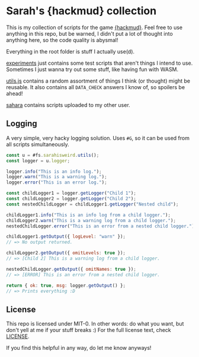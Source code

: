 # Sarah's {hackmud} collection

This is my collection of scripts for the game [{hackmud}](https://hackmud.com).
Feel free to use anything in this repo, but be warned, I didn't put a lot of
thought into anything here, so the code quality is abysmal!

Everything in the root folder is stuff I actually use(d).

[experiments](/experiments/) just contains some test scripts that aren't things I intend to
use. Sometimes I just wanna try out some stuff, like having fun with WASM.

[utils.js](/utils.js) contains a random assortment of things I think (or thought) might be
reusable. It also contains all `DATA_CHECK` answers I know of, so spoilers be
ahead!

[sahara](/sahara/) contains scripts uploaded to my other user.

## Logging

A very simple, very hacky logging solution. Uses `#G`, so it can be used from
all scripts simultaneously.

```js
const u = #fs.sarahisweird.utils();
const logger = u.logger;

logger.info("This is an info log.");
logger.warn("This is a warning log.");
logger.error("This is an error log.");

const childLogger1 = logger.getLogger("Child 1");
const childLogger2 = logger.getLogger("Child 2");
const nestedChildLogger = childLogger1.getLogger("Nested child");

childLogger1.info("This is an info log from a child logger.");
childLogger2.warn("This is a warning log from a child logger.");
nestedChildLogger.error("This is an error from a nested child logger.");

childLogger1.getOutput({ logLevel: "warn" });
// => No output returned.

childLogger2.getOutput({ omitLevels: true });
// => [Child 2] This is a warning log from a child logger.

nestedChildLogger.getOutput({ omitNames: true });
// => [ERROR] This is an error from a nested child logger.

return { ok: true, msg: logger.getOutput() };
// => Prints everything :D
```

## License

This repo is licensed under MIT-0. In other words: do what you want, but don't
yell at me if your stuff breaks :) For the full license text, check
[LICENSE](/LICENSE).

If you find this helpful in any way, do let me know anyways!
